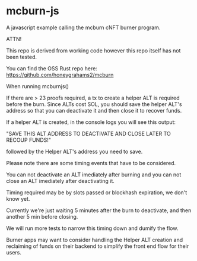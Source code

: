 # mcburn-js

A javascript example calling the mcburn cNFT burner program.

ATTN!

This repo is derived from working code however this repo itself has not been tested.

You can find the OSS Rust repo here: https://github.com/honeygrahams2/mcburn

When running mcburnjs()

If there are > 23 proofs required, a tx to create a helper ALT is required before the burn. Since ALTs cost SOL, you should save the helper ALT's address so that you can deactivate it and then close it to recover funds. 

If a helper ALT is created, in the console logs you will see this output: 

"SAVE THIS ALT ADDRESS TO DEACTIVATE AND CLOSE LATER TO RECOUP FUNDS!"

followed by the Helper ALT's address you need to save.

Please note there are some timing events that have to be considered.

You can not deactivate an ALT imediately after burning and you can not close an ALT imediately after deactivating it. 

Timing required may be by slots passed or blockhash expiration, we don't know yet.

Currently we're just waiting 5 minutes after the burn to deactivate, and then another 5 min before closing.

We will run more tests to narrow this timing down and dumify the flow.

Burner apps may want to consider handling the Helper ALT creation and reclaiming of funds on their backend to simplify the front end flow for their users.
